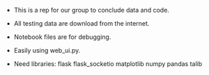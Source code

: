 * This is a rep for our group to conclude data and code.
* All testing data are download from the internet.
* Notebook files are for debugging.
* Easily using web_ui.py.

* Need libraries:
flask
flask_socketio
matplotlib
numpy
pandas
talib
